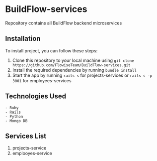 # BuildFlow-services
Repository contains all BuildFlow backend microservices 

## Installation
To install project, you can follow these steps:
1. Clone this repository to your local machine using `git clone https://github.com/FlowiseTeam/BuildFlow-services.git`
2. Install the required dependencies by running `bundle install` 
3. Start the app by running `rails s` for projects-services or `rails s -p 3001` for employees-services

## Technologies Used
    - Ruby
    - Rails
    - Python
    - Mongo DB

## Services List
1. projects-service
2. emplooyes-service
